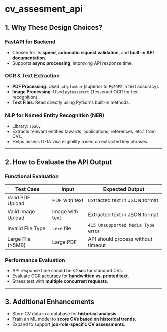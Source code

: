 # cv_assesment_api
## **1. Why These Design Choices?**
### **FastAPI for Backend**
- Chosen for its **speed**, **automatic request validation**, and **built-in API documentation**.
- Supports **async processing**, improving API response time.

### **OCR & Text Extraction**
- **PDF Processing**: Used `pdfplumber` (superior to `PyPDF2` in text accuracy).
- **Image Processing**: Used `pytesseract` (Tesseract OCR for text recognition).
- **Text Files**: Read directly using Python's built-in methods.

### **NLP for Named Entity Recognition (NER)**
- Library: `spaCy`
- Extracts relevant entities (awards, publications, references, etc.) from CVs.
- Helps assess O-1A visa eligibility based on extracted key phrases.

---

## **2. How to Evaluate the API Output**
### **Functional Evaluation**
| Test Case | Input | Expected Output |
|-----------|-------|----------------|
| Valid PDF Upload | PDF with text | Extracted text in JSON format |
| Valid Image Upload | Image with text | Extracted text in JSON format |
| Invalid File Type | `.exe` file | `415 Unsupported Media Type` error |
| Large File (>5MB) | Large PDF | API should process without timeout |

### **Performance Evaluation**
- API response time should be **<1 sec** for standard CVs.
- Evaluate OCR accuracy for **handwritten vs. printed text**.
- Stress test with **multiple concurrent requests**.

---

## **3. Additional Enhancements**
- Store CV data in a database for **historical analysis**.
- Train an ML model to **score CVs based on historical trends**.
- Expand to support **job-role-specific CV assessments**.
